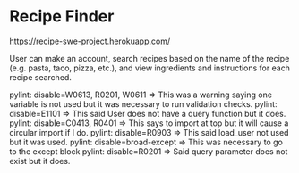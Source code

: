 # Recipe Finder

https://recipe-swe-project.herokuapp.com/

User can make an account, search recipes based on the name of the recipe (e.g. pasta, taco, pizza, etc.), and view ingredients and instructions for each recipe searched.

pylint: disable=W0613, R0201, W0611  => This was a warning saying one variable is not used but it was necessary to run validation checks.
pylint: disable=E1101 => This said User does not have a query function but it does.
pylint: disable=C0413, R0401 => This says to import at top but it will cause a circular import if I do.
pylint: disable=R0903 => This said load_user not used but it was used. 
pylint: disable=broad-except => This was necessary to go to the except block
pylint: disable=R0201 => Said query parameter does not exist but it does.
